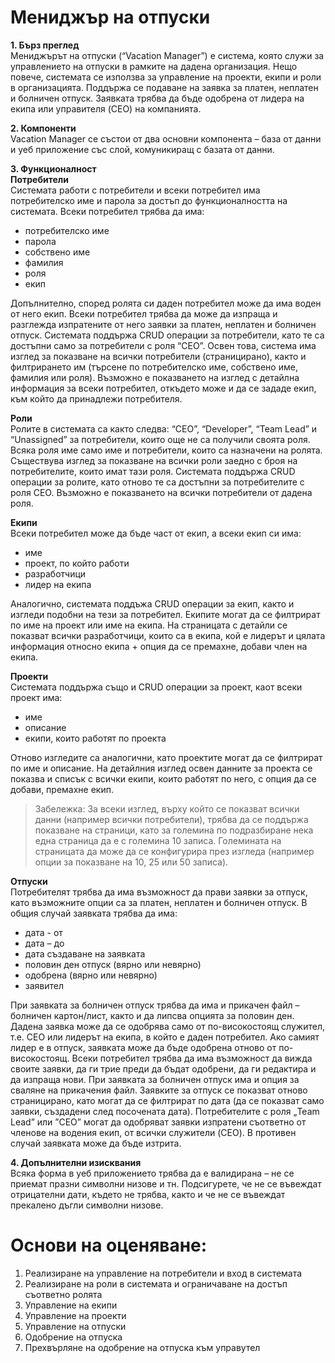 
# Мениджър на отпуски

**1.	Бърз преглед**<br/>
Мениджърът на отпуски (“Vacation Manager”) е система, която служи за управлението на отпуски в рамките на дадена организация. Нещо повече, системата се използва за управление на проекти, екипи и роли в организацията. Поддържа се подаване на заявка за платен, неплатен и болничен отпуск. Заявката трябва да бъде одобрена от лидера на екипа или управителя (CEO) на компанията.

**2.	Компоненти**<br/>
Vacation Manager се състои от два основни компонента – база от данни и уеб приложение със слой, комуникиращ с базата от данни. 

**3.	Функционалност**<br/>
**Потребители**<br/>
Системата работи с потребители и всеки потребител има потребителско име и парола за достъп до функционалността на системата. Всеки потребител трябва да има:
- потребителско име
- парола
- собствено име
- фамилия
- роля
- екип

Допълнително, според ролята си даден потребител може да има воден от него екип. Всеки потребител трябва да може да изпраща и разглежда изпратените от него заявки за платен, неплатен и болничен отпуск. Системата поддържа CRUD операции за потребители, като те са достъпни само за потребители с роля “CEO”. Освен това, система има изглед за показване на всички потребители (страницирано), както и филтрирането им (търсене по потребителско име, собствено име, фамилия или роля). Възможно е показването на изглед с детайлна информация за всеки потребител, откъдето може и да се зададе екип, към който да принадлежи потребителя.

**Роли**<br/>
	Ролите в системата са както следва: “CEO”, “Developer”, “Team Lead” и “Unassigned” за потребители, които още не са получили своята роля. Всяка роля име само име и потребители, които са назначени на ролята. Съществува изглед за показване на всички роли заедно с броя на потребителите, които имат тази роля. Системата поддържа CRUD операции за ролите, като отново те са достъпни за потребителите с роля CEO. Възможно е показването на всички потребители от дадена роля.

**Екипи**<br/>
Всеки потребител може да бъде част от екип, а всеки екип си има:
- име
- проект, по който работи
- разработчици
- лидер на екипа

Аналогично, системата поддъжа CRUD операции за екип, както и изгледи подобни на тези за потребител. Екипите могат да се филтрират по име на проект или име на екипа. На страницата с детайли се показват всички разработчици, които са в екипа, кой е лидерът и цялата информация относно екипа + опция да се премахне, добави член на екипа. 

**Проекти**<br/>
Системата поддържа също и CRUD операции за проект, каот всеки проект има:
- име
- описание
- екипи, които работят по проекта

Отново изгледите са аналогични, като проектите могат да се филтрират по име и описание. На детайлния изглед освен данните за проекта се показва и списък с всички екипи, които работят по него, с опция да се добави, премахне екип.

>Забележка: За всеки изглед, върху който се показват всички данни (например всички потребители), трябва да се поддържа показване на страници, като за големина по подразбиране нека една страница да е с големина 10 записа. Големината на страницата да може да се конфигурира през изгледа (например опции за показване на 10, 25 или 50 записа).

**Отпуски**<br/>
	Потребителят трябва да има възможност да прави заявки за отпуск, като възможните опции са за платен, неплатен и болничен отпуск. В общия случай заявката трябва да има:
- дата - от
- дата – до
- дата създаване на заявката
- половин ден отпуск (вярно или невярно)
- одобрена (вярно или невярно)
- заявител

При заявката за болничен отпуск трябва да има и прикачен файл – болничен картон/лист, както и да липсва опцията за половин ден.
Дадена заявка може да се одобрява само от по-високостоящ служител, т.е. CEO или лидерът на екипа, в който е даден потребител. Ако самият лидер е в отпуск, заявката може да бъде одобрена отново от по-високостоящ. 
Всеки потребител трябва да има възможност да вижда своите заявки, да ги трие преди да бъдат одобрени, да ги редактира и да изпраща нови. При заявката за болничен отпуск има и опция за сваляне на прикачения файл. Заявките за отпуск се показват отново страницирано, като могат да се филтрират по дата (да се показват само заявки, създадени след посочената дата).
Потребителите с роля „Team Lead” или ”CEO” могат да одобряват заявки изпратени съответно от членове на водения екип, от всички служители (CEO). В противен случай заявката може да бъде изтрита.

**4.	Допълнителни изисквания**<br/>
Всяка форма в уеб приложението трябва да е валидирана – не се приемат празни символни низове и тн. Подсигурете, че не се въвеждат отрицателни дати, където не трябва, както и че не се въвеждат прекалено дъгли символни низове.

# Основи на оценяване:
1.  Реализиране на управление на потребители и вход в системата
2.  Реализиране на роли в системата и ограничаване на достъп съответно ролята
3.  Управление на екипи
4.  Управление на проекти
5.  Управление на отпуски
6.  Одобрение на отпуска
7.  Прехвърляне на одобрение на отпуска към управутел